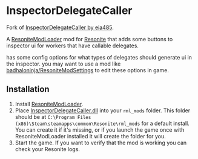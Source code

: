 # InspectorDelegateCaller

Fork of [InspectorDelegateCaller by eia485](https://github.com/EIA485/NeosInspectorDelegateCaller).

A [ResoniteModLoader](https://github.com/resonite-modding-group/ResoniteModLoader) mod for [Resonite](https://resonite.com/) that adds some buttons to inspector ui for workers that have callable delegates.

has some config options for what types of delegates should generate ui in the inspector. you may want to use a mod like [badhaloninja/ResoniteModSettings](https://github.com/badhaloninja/ResoniteModSettings) to edit these options in game.

## Installation
1. Install [ResoniteModLoader](https://github.com/resonite-modding-group/ResoniteModLoader).
1. Place [InspectorDelegateCaller.dll](https://github.com/Nytra/ResoniteInspectorDelegateCaller/releases/latest/download/InspectorDelegateCaller.dll) into your `rml_mods` folder. This folder should be at `C:\Program Files (x86)\Steam\steamapps\common\Resonite\rml_mods` for a default install. You can create it if it's missing, or if you launch the game once with ResoniteModLoader installed it will create the folder for you.
1. Start the game. If you want to verify that the mod is working you can check your Resonite logs.
